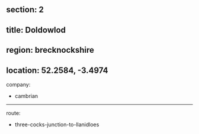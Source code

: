 section: 2
----
title: Doldowlod
----
region: brecknockshire
----
location: 52.2584, -3.4974
----
company:
- cambrian
----
route:
- three-cocks-junction-to-llanidloes
